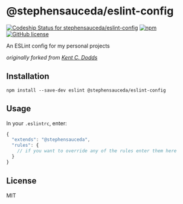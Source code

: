 # @stephensauceda/eslint-config

[ ![Codeship Status for stephensauceda/eslint-config](https://app.codeship.com/projects/867dbab0-c29c-0136-039d-567753b96ea7/status?branch=master)](https://app.codeship.com/projects/313821) [![npm](https://img.shields.io/npm/v/@stephensauceda/eslint-config.svg)](https://www.npmjs.com/package/@stephensauceda/eslint-config) [![GitHub license](https://img.shields.io/github/license/mashape/apistatus.svg)](http://opensource.org/licenses/MIT)

An ESLint config for my personal projects

*originally forked from [Kent C. Dodds](https://github.com/kentcdodds/eslint-config-kentcdodds/releases)*

## Installation
```
npm install --save-dev eslint @stephensauceda/eslint-config
```

## Usage
In your `.eslintrc`, enter:

```javascript
{
  "extends": "@stephensauceda",
  "rules": {
    // if you want to override any of the rules enter them here
  }
}
```

## License
MIT
